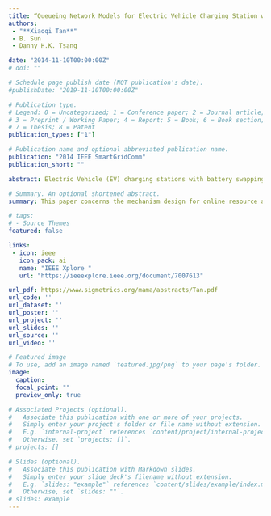 ```yaml
---
title: “Queueing Network Models for Electric Vehicle Charging Station with Battery Swapping"
authors:
 - "**Xiaoqi Tan**"
 - B. Sun
 - Danny H.K. Tsang

date: "2014-11-10T00:00:00Z"
# doi: ""

# Schedule page publish date (NOT publication's date).
#publishDate: "2019-11-10T00:00:00Z"

# Publication type.
# Legend: 0 = Uncategorized; 1 = Conference paper; 2 = Journal article;
# 3 = Preprint / Working Paper; 4 = Report; 5 = Book; 6 = Book section;
# 7 = Thesis; 8 = Patent
publication_types: ["1"]

# Publication name and optional abbreviated publication name.
publication: "2014 IEEE SmartGridComm"
publication_short: ""

abstract: Electric Vehicle (EV) charging stations with battery swapping, as one promising energy supplement solution to cope with the increasing in EVs, demand a theoretical performance analysis framework. In this paper, we propose a queueing network model to serve as such a framework for battery swapping stations with a locally-charging mode. The model is a mixed queueing network with an open queue of EVs and a closed queue of batteries. Based on mild assumptions, we show the equilibrium equations for the queueing system, and the steady-state distribution is the solution of these finite equilibrium equations. In order to show the uniqueness of the solution, we prove the ergodicity of the system. Meanwhile, by leveraging the embedded Markov chain, we present an alternative yet much easier way to compute the steady-state distribution. Based on the steady-state distribution, various important performance indicators have been analytically determined. Simulation results demonstrate the validity of the queueing network model and reveal rich insights for the infrastructure planning of practical battery swapping stations.

# Summary. An optional shortened abstract.
summary: This paper concerns the mechanism design for online resource allocation in a strategic setting. In this setting, a single supplier allocates capacity-limited resources to requests that arrive in a sequential and arbitrary manner. Each request is associated with an agent who may act selfishly to misreport the requirement and valuation of her request.

# tags:
# - Source Themes
featured: false

links:
 - icon: ieee
   icon_pack: ai
   name: "IEEE Xplore "
   url: "https://ieeexplore.ieee.org/document/7007613"

url_pdf: https://www.sigmetrics.org/mama/abstracts/Tan.pdf
url_code: ''
url_dataset: ''
url_poster: ''
url_project: ''
url_slides: ''
url_source: ''
url_video: ''

# Featured image
# To use, add an image named `featured.jpg/png` to your page's folder.
image:
  caption:
  focal_point: ""
  preview_only: true

# Associated Projects (optional).
#   Associate this publication with one or more of your projects.
#   Simply enter your project's folder or file name without extension.
#   E.g. `internal-project` references `content/project/internal-project/index.md`.
#   Otherwise, set `projects: []`.
# projects: []

# Slides (optional).
#   Associate this publication with Markdown slides.
#   Simply enter your slide deck's filename without extension.
#   E.g. `slides: "example"` references `content/slides/example/index.md`.
#   Otherwise, set `slides: ""`.
# slides: example
---
```

